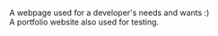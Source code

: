 A webpage used for a developer's needs and wants :) <br>
A portfolio website also used for testing.
